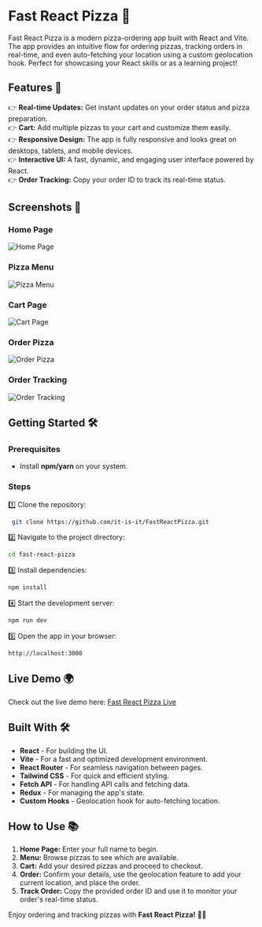 # Fast React Pizza 🍕

Fast React Pizza is a modern pizza-ordering app built with React and Vite. The app provides an intuitive flow for ordering pizzas, tracking orders in real-time, and even auto-fetching your location using a custom geolocation hook. Perfect for showcasing your React skills or as a learning project!

## Features 🚀

👉 **Real-time Updates:** Get instant updates on your order status and pizza preparation.  
👉 **Cart:** Add multiple pizzas to your cart and customize them easily.  
👉 **Responsive Design:** The app is fully responsive and looks great on desktops, tablets, and mobile devices.  
👉 **Interactive UI:** A fast, dynamic, and engaging user interface powered by React.  
👉 **Order Tracking:** Copy your order ID to track its real-time status.

## Screenshots 📸

### Home Page

![Home Page](/screenshot-home.png)

### Pizza Menu

![Pizza Menu](/screenshot-menu.png)

### Cart Page

![Cart Page](/screenshot-cart.png)

### Order Pizza

![Order Pizza](/screenshot-order.png)

### Order Tracking

![Order Tracking](/screenshot-tracking.png)

## Getting Started 🛠

### Prerequisites

- Install **npm/yarn** on your system.

### Steps

1️⃣ Clone the repository:

```sh
 git clone https://github.com/it-is-it/FastReactPizza.git
```

2️⃣ Navigate to the project directory:

```sh
cd fast-react-pizza
```

3️⃣ Install dependencies:

```sh
npm install
```

4️⃣ Start the development server:

```sh
npm run dev
```

5️⃣ Open the app in your browser:

```sh
http://localhost:3000
```

## Live Demo 🌍

Check out the live demo here: [Fast React Pizza Live](https://fast-react-pizza-alpha-beryl.vercel.app)

## Built With 🛠

- **React** - For building the UI.
- **Vite** - For a fast and optimized development environment.
- **React Router** - For seamless navigation between pages.
- **Tailwind CSS** - For quick and efficient styling.
- **Fetch API** - For handling API calls and fetching data.
- **Redux** - For managing the app's state.
- **Custom Hooks** - Geolocation hook for auto-fetching location.

## How to Use 📚

1. **Home Page:** Enter your full name to begin.
2. **Menu:** Browse pizzas to see which are available.
3. **Cart:** Add your desired pizzas and proceed to checkout.
4. **Order:** Confirm your details, use the geolocation feature to add your current location, and place the order.
5. **Track Order:** Copy the provided order ID and use it to monitor your order's real-time status.

Enjoy ordering and tracking pizzas with **Fast React Pizza!** 🍕✨
